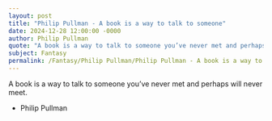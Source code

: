 ```yaml
---
layout: post
title: "Philip Pullman - A book is a way to talk to someone"
date: 2024-12-28 12:00:00 -0000
author: Philip Pullman
quote: "A book is a way to talk to someone you’ve never met and perhaps will never meet."
subject: Fantasy
permalink: /Fantasy/Philip Pullman/Philip Pullman - A book is a way to talk to someone
---
```


A book is a way to talk to someone you’ve never met and perhaps will never meet.

- Philip Pullman
